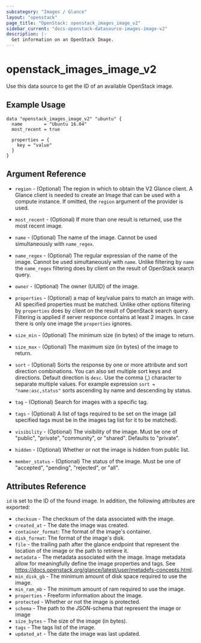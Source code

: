 ```yaml
---
subcategory: "Images / Glance"
layout: "openstack"
page_title: "OpenStack: openstack_images_image_v2"
sidebar_current: "docs-openstack-datasource-images-image-v2"
description: |-
  Get information on an OpenStack Image.
---
```


# openstack\_images\_image\_v2

Use this data source to get the ID of an available OpenStack image.

## Example Usage

```hcl
data "openstack_images_image_v2" "ubuntu" {
  name        = "Ubuntu 16.04"
  most_recent = true

  properties = {
    key = "value"
  }
}
```

## Argument Reference

* `region` - (Optional) The region in which to obtain the V2 Glance client.
    A Glance client is needed to create an Image that can be used with
    a compute instance. If omitted, the `region` argument of the provider
    is used.

* `most_recent` - (Optional) If more than one result is returned, use the most
  recent image.

* `name` - (Optional) The name of the image. Cannot be used simultaneously
    with `name_regex`.

* `name_regex` - (Optional) The regular expressian of the name of the image.
    Cannot be used simultaneously with `name`. Unlike filtering by `name` the
    `name_regex` filtering does by client on the result of OpenStack search
    query.

* `owner` - (Optional) The owner (UUID) of the image.

* `properties` - (Optional) a map of key/value pairs to match an image with.
    All specified properties must be matched. Unlike other options filtering
    by `properties` does by client on the result of OpenStack search query.
    Filtering is applied if server responce contains at least 2 images. In
    case there is only one image the `properties` ignores.

* `size_min` - (Optional) The minimum size (in bytes) of the image to return.

* `size_max` - (Optional) The maximum size (in bytes) of the image to return.

* `sort` - (Optional) Sorts the response by one or more attribute and sort
    direction combinations. You can also set multiple sort keys and directions.
    Default direction is `desc`. Use the comma (,) character to separate
    multiple values. For example expression `sort = "name:asc,status"`
    sorts ascending by name and descending by status.

* `tag` - (Optional) Search for images with a specific tag.

* `tags` - (Optional) A list of tags required to be set on the image 
      (all specified tags must be in the images tag list for it to be matched).

* `visibility` - (Optional) The visibility of the image. Must be one of
   "public", "private", "community", or "shared". Defaults to "private".

* `hidden` - (Optional) Whether or not the image is hidden from public list.

* `member_status` - (Optional) The status of the image. Must be one of
   "accepted", "pending", "rejected", or "all".

## Attributes Reference

`id` is set to the ID of the found image. In addition, the following attributes
are exported:

* `checksum` - The checksum of the data associated with the image.
* `created_at` - The date the image was created.
* `container_format`: The format of the image's container.
* `disk_format`: The format of the image's disk.
* `file` - the trailing path after the glance endpoint that represent the
location of the image or the path to retrieve it.
* `metadata` - The metadata associated with the image.
   Image metadata allow for meaningfully define the image properties
   and tags. See https://docs.openstack.org/glance/latest/user/metadefs-concepts.html.
* `min_disk_gb` - The minimum amount of disk space required to use the image.
* `min_ram_mb` - The minimum amount of ram required to use the image.
* `properties` - Freeform information about the image.
* `protected` - Whether or not the image is protected.
* `schema` - The path to the JSON-schema that represent
   the image or image
* `size_bytes` - The size of the image (in bytes).
* `tags` - The tags list of the image.
* `updated_at` - The date the image was last updated.
